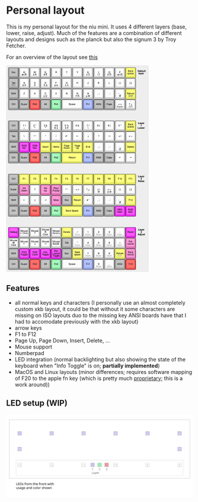 # Personal layout

This is my personal layout for the niu mini. It uses 4 different layers (base, lower, raise, adjust). Much of the features are a combination of different layouts and designs such as the planck but also the signum 3 by Troy Fetcher.

For an overview of the layout see [this](http://www.keyboard-layout-editor.com/#/gists/681891570020fad2fdec17477216f398)

<img src="./layout.png" width="384px" alt="layout" />

## Features

- all normal keys and characters (I personally use an almost completely custom xkb layout, it could be that without it some characters are missing on ISO layouts duo to the missing key ANSI boards have that I had to accomodate previously with the xkb layout)
- arrow keys
- F1 to F12
- Page Up, Page Down, Insert, Delete, ...
- Mouse support
- Numberpad
- LED integration (normal backlighting but also showing the state of the keyboard when "Info Toggle" is on; **partially implemented**)
- MacOS and Linux layouts (minor differences; requires software mapping of F20 to the apple fn key (which is pretty much [proprietary](https://github.com/qmk/qmk_firmware/issues/2179); this is a work around))

## LED setup (WIP)

![LED layout](./led-layout.svg)